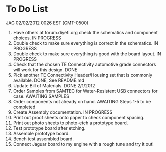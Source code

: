 # To Do List

JAG 02/02/2012 0026 EST (GMT-0500)

1.  Have others at forum.diyefi.org check the schematics and component choices.  IN PROGRESS
2.  Double check to make sure everything is correct in the schematics.  IN PROGRESS
3.  Double check to make sure everything is good with the board layout.  IN PROGRESS
4.  Check that the chosen TE Connectivity automotive grade connectors will work for this design. DONE
5.  Pick another TE Connectivity Header/Housing set that is commonly available. DONE, See README.md
6.  Update Bill of Materials.  DONE 2/1/2012
7.  Order Samples from SAMTEC for Water-Resistent USB connectors for case. AWAITING SAMPLES
8.  Order components not already on hand.  AWAITING Steps 1-5 to be completed
9.  Create Assembly documentation.  IN PROGRESS
10. Print out proof sheets onto paper to check component spacing.  
11. Print out photo sheets to photo-etch a prototype board.
12. Test prototype board after etching.
13. Assemble prototype board.
14. Bench test assembled board.
15. Connect Jaguar board to my engine with a rough tune and try it out!  

